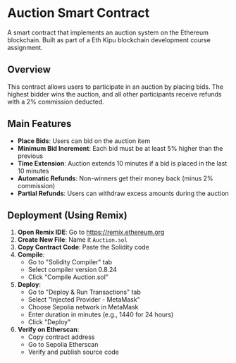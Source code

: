 # Auction Smart Contract

A smart contract that implements an auction system on the Ethereum blockchain. Built as part of a Eth Kipu blockchain development course assignment.

## Overview

This contract allows users to participate in an auction by placing bids. The highest bidder wins the auction, and all other participants receive refunds with a 2% commission deducted.

## Main Features

- **Place Bids**: Users can bid on the auction item
- **Minimum Bid Increment**: Each bid must be at least 5% higher than the previous
- **Time Extension**: Auction extends 10 minutes if a bid is placed in the last 10 minutes
- **Automatic Refunds**: Non-winners get their money back (minus 2% commission)
- **Partial Refunds**: Users can withdraw excess amounts during the auction

## Deployment (Using Remix)

1. **Open Remix IDE**: Go to https://remix.ethereum.org
2. **Create New File**: Name it `Auction.sol`
3. **Copy Contract Code**: Paste the Solidity code
4. **Compile**:
   - Go to "Solidity Compiler" tab
   - Select compiler version 0.8.24
   - Click "Compile Auction.sol"
5. **Deploy**:
   - Go to "Deploy & Run Transactions" tab
   - Select "Injected Provider - MetaMask"
   - Choose Sepolia network in MetaMask
   - Enter duration in minutes (e.g., 1440 for 24 hours)
   - Click "Deploy"
6. **Verify on Etherscan**:
   - Copy contract address
   - Go to Sepolia Etherscan
   - Verify and publish source code

